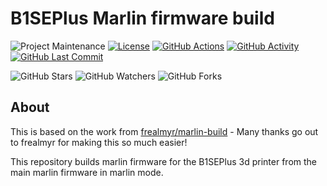 # B1SEPlus Marlin firmware build

![Project Maintenance][maintenance-shield]
[![License][license-shield]](LICENSE.md)
[![GitHub Actions][actions-shield]][actions]
[![GitHub Activity][commits-shield]][commits]
[![GitHub Last Commit][last-commit-shield]][commits]

![GitHub Stars][stars-shield]
![GitHub Watchers][watchers-shield]
![GitHub Forks][forks-shield]

## About

This is based on the work from [frealmyr/marlin-build](https://github.com/frealmyr/marlin-build) - Many thanks go out to frealmyr for making this so much easier!

This repository builds marlin firmware for the B1SEPlus 3d printer from the main marlin firmware in marlin mode.

[tinuva]: https://github.com/tinuva
[commits-shield]: https://img.shields.io/github/commit-activity/y/tinuva/b1seplus-marlin-build.svg
[commits]: https://github.com/tinuva/b1seplus-marlin-build/commits/master
[contributors]: https://github.com/tinuva/b1seplus-marlin-build/graphs/contributors
[actions-shield]: https://github.com/tinuva/b1seplus-marlin-build/workflows/Home%20Assistant%20CI/badge.svg
[actions]: https://github.com/tinuva/b1seplus-marlin-build/actions
[issue]: https://github.com/tinuva/b1seplus-marlin-build/issues
[license-shield]: https://img.shields.io/github/license/tinuva/b1seplus-marlin-build.svg
[maintenance-shield]: https://img.shields.io/maintenance/yes/2022.svg
[last-commit-shield]: https://img.shields.io/github/last-commit/tinuva/b1seplus-marlin-build.svg
[stars-shield]: https://img.shields.io/github/stars/tinuva/b1seplus-marlin-build.svg?style=social&label=Stars
[forks-shield]: https://img.shields.io/github/forks/tinuva/b1seplus-marlin-build.svg?style=social&label=Forks
[watchers-shield]: https://img.shields.io/github/watchers/tinuva/b1seplus-marlin-build.svg?style=social&label=Watchers